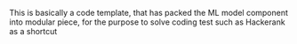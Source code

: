 This is basically a code template, that has packed the ML model component into modular piece, for the purpose to solve coding test such as Hackerank as a shortcut

